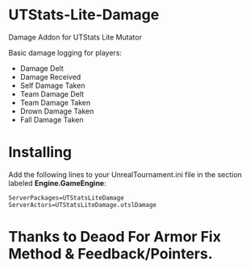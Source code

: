 # UTStats-Lite-Damage
 Damage Addon for UTStats Lite Mutator

 Basic damage logging for players:
 - Damage Delt
 - Damage Received
 - Self Damage Taken
 - Team Damage Delt
 - Team Damage Taken
 - Drown Damage Taken
 - Fall Damage Taken



# Installing
 Add the following lines to your UnrealTournament.ini file in the section labeled **Engine.GameEngine**:
``` 
ServerPackages=UTStatsLiteDamage
ServerActors=UTStatsLiteDamage.utslDamage
```

# Thanks to Deaod For Armor Fix Method & Feedback/Pointers.